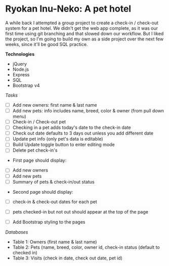# Ryokan Inu-Neko: A pet hotel

A while back I attempted a group project to create a check-in / check-out system for a pet hotel. We didn't get the web app complete, as it was our first time using git branching and that slowed down our workflow. But I liked the project, so I'm going to build my own as a side project over the next few weeks, since it'll be good SQL practice.

**Technologies**
- jQuery
- Node.js
- Express
- SQL
- Bootstrap v4

*Tasks*
  - [ ] Add new owners: first name & last name
  - [ ] Add new pets: info includes name, breed, color & owner (from pull down menu)
  - [ ] Check-in / Check-out pet
   - [ ] Checking in a pet adds today's date to the check-in date
   - [ ] Check out date defaults to 3 days out unless you add different date
  - [ ] Update pet info (only pet's data is editable)
   - [ ] Build Update toggle button to enter editing mode
  - [ ] Delete pet check-in's
  - First page should display:
   - [ ] Add new owners
   - [ ] Add new pets
   - [ ] Summary of pets & check-in/out status
  - Second page should display:
   - [ ] check-in & check-out dates for each pet
   - [ ] pets checked-in but not out should appear at the top of the page
   - [ ] Add Bootstrap styling to the pages


 *Databases*
  - Table 1: Owners (first name & last name)
  - Table 2: Pets (name, breed, color, owner id, check-in status (default to checked in)
  - Table 3: Visits (check in date, check out date, pet id)
